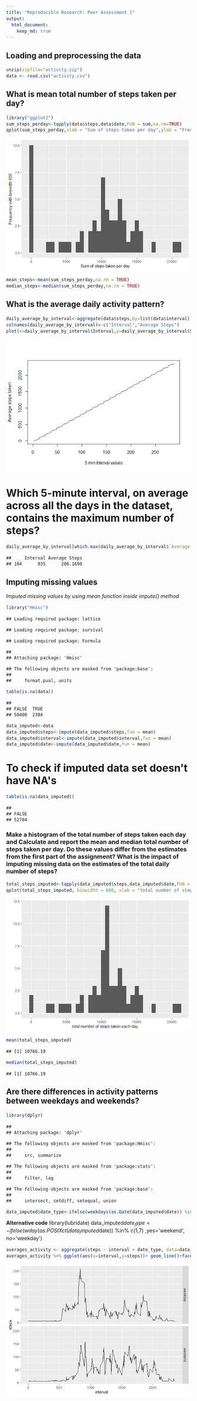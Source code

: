 ```yaml
---
title: "Reproducible Research: Peer Assessment 1"
output: 
  html_document:
    keep_md: true
---
```



## Loading and preprocessing the data

```r
unzip(zipfile="activity.zip")
data <- read.csv("activity.csv")
```

## What is mean total number of steps taken per day?


```r
library("ggplot2")
sum_steps_perday<-tapply(data$steps,data$date,FUN = sum,na.rm=TRUE)
qplot(sum_steps_perday,xlab = "Sum of steps taken per day",ylab = "Frequency with binwidth 600",binwidth=600)
```

![](PA1_template_files/figure-html/unnamed-chunk-2-1.png)<!-- -->

```r
mean_steps<-mean(sum_steps_perday,na.rm = TRUE)
median_steps<-median(sum_steps_perday,na.rm = TRUE)
```

## What is the average daily activity pattern?

```r
daily_average_by_interval<-aggregate(data$steps,by=list(data$interval),mean,na.rm=TRUE)
colnames(daily_average_by_interval)<-c("Interval","Average Steps")
plot(x=daily_average_by_interval$Interval,y=daily_average_by_interval$Steps,type="l",xlab="5 min Interval values",ylab="Average steps taken")
```

![](PA1_template_files/figure-html/unnamed-chunk-3-1.png)<!-- -->
# Which 5-minute interval, on average across all the days in the dataset, contains the maximum number of steps?

```r
daily_average_by_interval[which.max(daily_average_by_interval$`Average Steps`),]
```

```
##     Interval Average Steps
## 104      835      206.1698
```

## Imputing missing values
*Imputed missing values by using mean function inside impute() method*

```r
library("Hmisc")
```

```
## Loading required package: lattice
```

```
## Loading required package: survival
```

```
## Loading required package: Formula
```

```
## 
## Attaching package: 'Hmisc'
```

```
## The following objects are masked from 'package:base':
## 
##     format.pval, units
```

```r
table(is.na(data))
```

```
## 
## FALSE  TRUE 
## 50400  2304
```

```r
data_imputed<-data
data_imputed$steps<-impute(data_imputed$steps,fun = mean)
data_imputed$interval<-impute(data_imputed$interval,fun = mean)
data_imputed$date<-impute(data_imputed$date,fun = mean)
```
# To check if imputed data set doesn't have NA's


```r
table(is.na(data_imputed))
```

```
## 
## FALSE 
## 52704
```
### Make a histogram of the total number of steps taken each day and Calculate and report the mean and median total number of steps taken per day. Do these values differ from the estimates from the first part of the assignment? What is the impact of imputing missing data on the estimates of the total daily number of steps?

```r
total_steps_imputed<-tapply(data_imputed$steps,data_imputed$date,FUN = sum)
qplot(total_steps_imputed, binwidth = 600, xlab = "total number of steps taken each day")
```

![](PA1_template_files/figure-html/unnamed-chunk-7-1.png)<!-- -->

```r
mean(total_steps_imputed)
```

```
## [1] 10766.19
```

```r
median(total_steps_imputed)
```

```
## [1] 10766.19
```
## Are there differences in activity patterns between weekdays and weekends?

```r
library(dplyr)
```

```
## 
## Attaching package: 'dplyr'
```

```
## The following objects are masked from 'package:Hmisc':
## 
##     src, summarize
```

```
## The following objects are masked from 'package:stats':
## 
##     filter, lag
```

```
## The following objects are masked from 'package:base':
## 
##     intersect, setdiff, setequal, union
```

```r
data_imputed$date_type<-ifelse(weekdays(as.Date(data_imputed$date)) %in% c("Saturday", "Sunday"), "weekend", "weekday")
```
**Alternative code**
library(lubridate)
data_imputed$date_type<-ifelse(wday(as.POSIXct(data_imputed$date)) %in% c(1,7) ,yes='weekend', no='weekday')



```r
averages_activity <- aggregate(steps ~ interval + date_type, data=data_imputed, mean)
averages_activity %>% ggplot(aes(x=interval,y=steps))+ geom_line()+facet_grid(rows=vars(date_type))
```

![](PA1_template_files/figure-html/unnamed-chunk-9-1.png)<!-- -->

